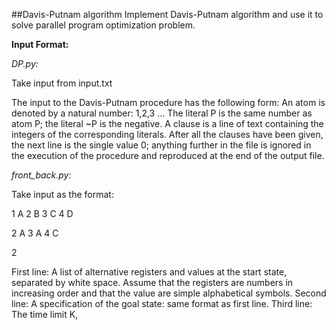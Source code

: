 ##Davis-Putnam algorithm 
Implement Davis-Putnam algorithm and use it to solve parallel program optimization problem.

**Input Format:**

*DP.py:*

Take input from input.txt

The input to the Davis-Putnam procedure has the following form:
An atom is denoted by a natural number: 1,2,3 ... The literal P is the same number as atom P; the literal ~P is the negative. A clause is a line of text containing the integers of the corresponding literals. After all the clauses have been given, the next line is the single value 0; anything further in the file is ignored in the execution of the procedure and reproduced at the end of the output file.

*front_back.py:*

Take input as the format:

1 A 2 B 3 C 4 D

2 A 3 A 4 C

2

First line: A list of alternative registers and values at the start state, separated by white space. Assume
that the registers are numbers in increasing order and that the value are simple alphabetical symbols.
Second line: A specification of the goal state: same format as first line.
Third line: The time limit K,

